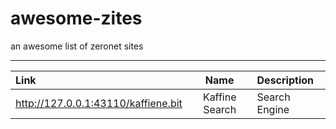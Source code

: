 # awesome-zites
an awesome list of zeronet sites

****

| Link | Name | Description |
|:--- | :---: | :--- |
| http://127.0.0.1:43110/kaffiene.bit | Kaffine Search | Search Engine |

